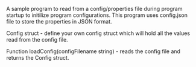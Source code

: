 A sample program to read from a config/properties file during program startup to initilize program configurations.
This program uses config.json file to store the properties in JSON format.

Config struct - define your own config struct which will hold all the values read from the config file.

Function loadConfig(configFilename string) - reads the config file and returns the Config struct.
